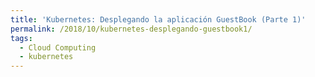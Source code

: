 ```yaml
---
title: 'Kubernetes: Desplegando la aplicación GuestBook (Parte 1)'
permalink: /2018/10/kubernetes-desplegando-guestbook1/
tags:
  - Cloud Computing
  - kubernetes
---
```

